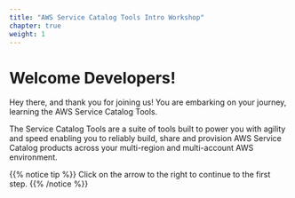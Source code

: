 ```yaml
---
title: "AWS Service Catalog Tools Intro Workshop"
chapter: true
weight: 1
---
```


# Welcome Developers!

Hey there, and thank you for joining us! You are embarking on your journey, 
learning the AWS Service Catalog Tools.

The Service Catalog Tools are a suite of tools built to power you with agility 
and speed enabling you to reliably build, share and provision AWS Service Catalog 
products across your multi-region and multi-account AWS environment.

{{% notice tip %}}
Click on the arrow to the right to continue to the first step.
{{% /notice %}}